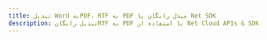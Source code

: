 ---title: تبدیل Word بهPDF، RTF به PDF مبدل رایگان یا Net SDKdescription: تبدیل رایگانRTF به PDF با استفاده از Net Cloud APIs & SDK. همچنین اسناد Microsoft Word و OpenOffice را در Cloud ایجاد، ویرایش و رندر کنید.---